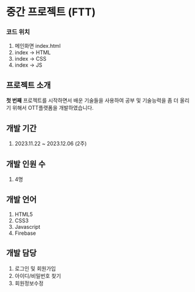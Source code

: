 # 중간 프로젝트 (FTT)

### 코드 위치

1. 메인화면 index.html
2. index -> HTML
3. index -> CSS
4. index -> JS

## 프로젝트 소개

**첫 번째** 프로젝트를 시작하면서 배운 기술들을
사용하여 공부 및 기술능력을 좀 더 올리기 위해서
OTT플랫폼을 개발하였습니다.

## 개발 기간

1. 2023.11.22 ~ 2023.12.06 (2주)

## 개발 인원 수

1. 4명

## 개발 언어

1. HTML5
2. CSS3
3. Javascript
4. Firebase

## 개발 담당

1. 로그인 및 회원가입
2. 아이디/비밀번호 찾기
3. 회원정보수정
